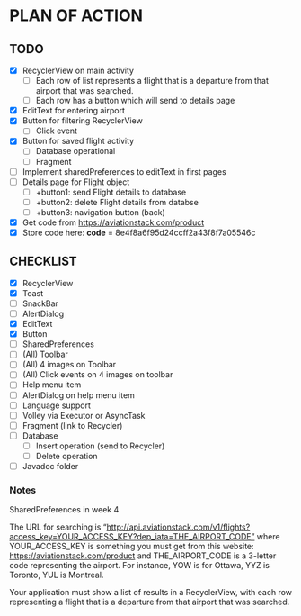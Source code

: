 
# PLAN OF ACTION

## TODO

- [x] RecyclerView on main activity
  - [ ] Each row of list represents a flight that is a departure from that airport that was searched.
  - [ ] Each row has a button which will send to details page
- [x] EditText for entering airport 
- [x] Button for filtering RecyclerView
  - [ ] Click event
- [x] Button for saved flight activity
  - [ ] Database operational
  - [ ] Fragment
- [ ] Implement sharedPreferences to editText in first pages
- [ ] Details page for Flight object
   - [ ] +button1: send Flight details to database
   - [ ] +button2: delete  Flight details from databse
   - [ ] +button3: navigation button (back)
- [x] Get code from https://aviationstack.com/product
- [x] Store code here: **code** = 8e4f8a6f95d24ccff2a43f8f7a05546c

## CHECKLIST

- [x] RecyclerView
- [x] Toast
- [ ] SnackBar
- [ ] AlertDialog
- [x] EditText
- [x] Button
- [ ] SharedPreferences
- [ ] (All) Toolbar 
- [ ] (All) 4 images on Toolbar
- [ ] (All) Click events on 4 images on toolbar
- [ ] Help menu item
- [ ] AlertDialog on help menu item
- [ ] Language support
- [ ] Volley via Executor or AsyncTask
- [ ] Fragment (link to Recycler)
- [ ] Database
    - [ ] Insert operation (send to Recycler)
    - [ ] Delete operation
- [ ] Javadoc folder

### Notes

SharedPreferences in week 4

The URL for searching is “http://api.aviationstack.com/v1/flights?access_key=YOUR_ACCESS_KEY?dep_iata=THE_AIRPORT_CODE” where YOUR_ACCESS_KEY is something you must get from this website: https://aviationstack.com/product and THE_AIRPORT_CODE is a 3-letter code representing the airport. For instance, YOW is for Ottawa, YYZ is Toronto, YUL is Montreal. 

Your application must show a list of results in a RecyclerView, with each row representing a flight that is a departure from that airport that was searched.